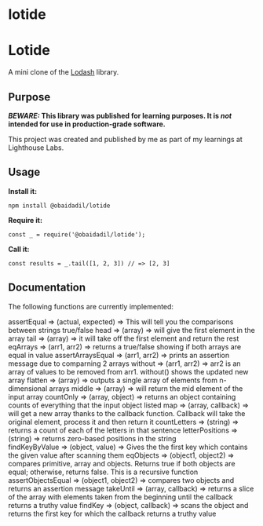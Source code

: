 # lotide
# Lotide

A mini clone of the [Lodash](https://lodash.com) library.

## Purpose

**_BEWARE:_ This library was published for learning purposes. It is _not_ intended for use in production-grade software.**

This project was created and published by me as part of my learnings at Lighthouse Labs. 

## Usage

**Install it:**

`npm install @obaidadil/lotide`

**Require it:**

`const _ = require('@obaidadil/lotide');`

**Call it:**

`const results = _.tail([1, 2, 3]) // => [2, 3]`

## Documentation

The following functions are currently implemented:

assertEqual => (actual, expected) => This will tell you the comparisons between strings true/false 
head => (array) => will give the first element in the array
tail => (array) => it will take off the first element and return the rest 
eqArrays => (arr1, arr2) => returns a true/false showing if both arrays are equal in value
assertArraysEqual => (arr1, arr2) => prints an assertion message due to comparning 2 arrays
without => (arr1, arr2) => arr2 is an array of values to be removed from arr1. without() shows the updated new array
flatten => (array) => outputs a single array of elements from n-dimensional arrays
middle => (array) => will return the mid element of the input array
countOnly => (array, object) => returns an object containing counts of everything that the input object listed
map => (array, callback) => will get a new array thanks to the callback function. Callback will take the original element, process it and then return it
countLetters => (string) => returns a count of each of the letters in that sentence
letterPositions => (string) => returns zero-based positions in the string \
findKeyByValue => (object, value) => Gives the the first key which contains the given value after scanning them 
eqObjects => (object1, object2) => compares primitive, array and objects. Returns true if both objects are equal; otherwise, returns false. This is a recursive function
assertObjectsEqual => (object1, object2) => compares two objects and returns an assertion message
takeUntil => (array, callback) => returns a slice of the array with elements taken from the beginning until the callback returns a truthy value
findKey => (object, callback) => scans the object and returns the first key for which the callback returns a truthy value
